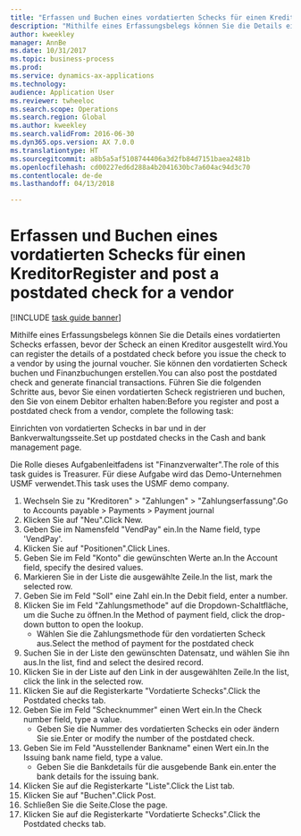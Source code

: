 ```yaml
--- 
title: "Erfassen und Buchen eines vordatierten Schecks für einen Kreditor"
description: "Mithilfe eines Erfassungsbelegs können Sie die Details eines vordatierten Schecks erfassen, bevor der Scheck an einen Kreditor ausgestellt wird."
author: kweekley
manager: AnnBe
ms.date: 10/31/2017
ms.topic: business-process
ms.prod: 
ms.service: dynamics-ax-applications
ms.technology: 
audience: Application User
ms.reviewer: twheeloc
ms.search.scope: Operations
ms.search.region: Global
ms.author: kweekley
ms.search.validFrom: 2016-06-30
ms.dyn365.ops.version: AX 7.0.0
ms.translationtype: HT
ms.sourcegitcommit: a8b5a5af5108744406a3d2fb84d7151baea2481b
ms.openlocfilehash: cd00227ed6d288a4b2041630bc7a604ac94d3c70
ms.contentlocale: de-de
ms.lasthandoff: 04/13/2018

---
```

# <a name="register-and-post-a-postdated-check-for-a-vendor"></a><span data-ttu-id="14499-103">Erfassen und Buchen eines vordatierten Schecks für einen Kreditor</span><span class="sxs-lookup"><span data-stu-id="14499-103">Register and post a postdated check for a vendor</span></span>

[!INCLUDE [task guide banner](../../includes/task-guide-banner.md)]

<span data-ttu-id="14499-104">Mithilfe eines Erfassungsbelegs können Sie die Details eines vordatierten Schecks erfassen, bevor der Scheck an einen Kreditor ausgestellt wird.</span><span class="sxs-lookup"><span data-stu-id="14499-104">You can register the details of a postdated check before you issue the check to a vendor by using the journal voucher.</span></span> <span data-ttu-id="14499-105">Sie können den vordatierten Scheck buchen und Finanzbuchungen erstellen.</span><span class="sxs-lookup"><span data-stu-id="14499-105">You can also post the postdated check and generate financial transactions.</span></span> <span data-ttu-id="14499-106">Führen Sie die folgenden Schritte aus, bevor Sie einen vordatierten Scheck registrieren und buchen, den Sie von einem Debitor erhalten haben:</span><span class="sxs-lookup"><span data-stu-id="14499-106">Before you register and post a postdated check from a vendor, complete the following task:</span></span> 

<span data-ttu-id="14499-107">Einrichten von vordatierten Schecks in bar und in der Bankverwaltungsseite.</span><span class="sxs-lookup"><span data-stu-id="14499-107">Set up postdated checks in the Cash and bank management page.</span></span> 



<span data-ttu-id="14499-108">Die Rolle dieses Aufgabenleitfadens ist "Finanzverwalter".</span><span class="sxs-lookup"><span data-stu-id="14499-108">The role of this task guides is Treasurer.</span></span> <span data-ttu-id="14499-109">Für diese Aufgabe wird das Demo-Unternehmen USMF verwendet.</span><span class="sxs-lookup"><span data-stu-id="14499-109">This task uses the USMF demo company.</span></span>

1. <span data-ttu-id="14499-110">Wechseln Sie zu "Kreditoren" > "Zahlungen" > "Zahlungserfassung".</span><span class="sxs-lookup"><span data-stu-id="14499-110">Go to Accounts payable > Payments > Payment journal</span></span>
2. <span data-ttu-id="14499-111">Klicken Sie auf "Neu".</span><span class="sxs-lookup"><span data-stu-id="14499-111">Click New.</span></span>
3. <span data-ttu-id="14499-112">Geben Sie im Namensfeld "VendPay" ein.</span><span class="sxs-lookup"><span data-stu-id="14499-112">In the Name field, type 'VendPay'.</span></span>
4. <span data-ttu-id="14499-113">Klicken Sie auf "Positionen".</span><span class="sxs-lookup"><span data-stu-id="14499-113">Click Lines.</span></span>
5. <span data-ttu-id="14499-114">Geben Sie im Feld "Konto" die gewünschten Werte an.</span><span class="sxs-lookup"><span data-stu-id="14499-114">In the Account field, specify the desired values.</span></span>
6. <span data-ttu-id="14499-115">Markieren Sie in der Liste die ausgewählte Zeile.</span><span class="sxs-lookup"><span data-stu-id="14499-115">In the list, mark the selected row.</span></span>
7. <span data-ttu-id="14499-116">Geben Sie im Feld "Soll" eine Zahl ein.</span><span class="sxs-lookup"><span data-stu-id="14499-116">In the Debit field, enter a number.</span></span>
8. <span data-ttu-id="14499-117">Klicken Sie im Feld "Zahlungsmethode" auf die Dropdown-Schaltfläche, um die Suche zu öffnen.</span><span class="sxs-lookup"><span data-stu-id="14499-117">In the Method of payment field, click the drop-down button to open the lookup.</span></span>
    * <span data-ttu-id="14499-118">Wählen Sie die Zahlungsmethode für den vordatierten Scheck aus.</span><span class="sxs-lookup"><span data-stu-id="14499-118">Select the method of payment for the postdated check</span></span>  
9. <span data-ttu-id="14499-119">Suchen Sie in der Liste den gewünschten Datensatz, und wählen Sie ihn aus.</span><span class="sxs-lookup"><span data-stu-id="14499-119">In the list, find and select the desired record.</span></span>
10. <span data-ttu-id="14499-120">Klicken Sie in der Liste auf den Link in der ausgewählten Zeile.</span><span class="sxs-lookup"><span data-stu-id="14499-120">In the list, click the link in the selected row.</span></span>
11. <span data-ttu-id="14499-121">Klicken Sie auf die Registerkarte "Vordatierte Schecks".</span><span class="sxs-lookup"><span data-stu-id="14499-121">Click the Postdated checks tab.</span></span>
12. <span data-ttu-id="14499-122">Geben Sie im Feld "Schecknummer" einen Wert ein.</span><span class="sxs-lookup"><span data-stu-id="14499-122">In the Check number field, type a value.</span></span>
    * <span data-ttu-id="14499-123">Geben Sie die Nummer des vordatierten Schecks ein oder ändern Sie sie.</span><span class="sxs-lookup"><span data-stu-id="14499-123">Enter or modify the number of the postdated check.</span></span>  
13. <span data-ttu-id="14499-124">Geben Sie im Feld "Ausstellender Bankname" einen Wert ein.</span><span class="sxs-lookup"><span data-stu-id="14499-124">In the Issuing bank name field, type a value.</span></span>
    * <span data-ttu-id="14499-125">Geben Sie die Bankdetails für die ausgebende Bank ein.</span><span class="sxs-lookup"><span data-stu-id="14499-125">enter the bank details for the issuing bank.</span></span>  
14. <span data-ttu-id="14499-126">Klicken Sie auf die Registerkarte "Liste".</span><span class="sxs-lookup"><span data-stu-id="14499-126">Click the List tab.</span></span>
15. <span data-ttu-id="14499-127">Klicken Sie auf "Buchen".</span><span class="sxs-lookup"><span data-stu-id="14499-127">Click Post.</span></span>
16. <span data-ttu-id="14499-128">Schließen Sie die Seite.</span><span class="sxs-lookup"><span data-stu-id="14499-128">Close the page.</span></span>
17. <span data-ttu-id="14499-129">Klicken Sie auf die Registerkarte "Vordatierte Schecks".</span><span class="sxs-lookup"><span data-stu-id="14499-129">Click the Postdated checks tab.</span></span>


